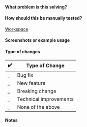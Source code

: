 #### What problem is this solving?

<!--- What is the motivation and context for this change? -->

#### How should this be manually tested?

[Workspace](url)

<!-- Your friendly Checklist/Reminders 📝 -->

<!-- 📒 Update `README.md`. -->
<!-- ❕ Update `CHANGELOG.md`. -->
<!-- 🤖 Update/create tests (important for bug fixes). -->
<!-- 🚿 Delete the workspace after merging this PR (if applicable). -->

#### Screenshots or example usage

#### Type of changes

<!--- Add a ✔️ where applicable -->

| ✔️  | Type of Change                                                                            |
| --- | ----------------------------------------------------------------------------------------- |
| \_  | Bug fix <!-- a non-breaking change which fixes an issue -->                               |
| \_  | New feature <!-- a non-breaking change which adds functionality -->                       |
| \_  | Breaking change <!-- fix or feature that would cause existing functionality to change --> |
| \_  | Technical improvements <!-- chores, refactors and overall reduction of technical debt --> |
| \_  | None of the above                                                                         |

#### Notes

<!-- Put any relevant information that doesn't fit in the other sections here. -->
